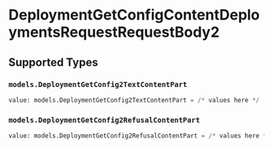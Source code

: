 # DeploymentGetConfigContentDeploymentsRequestRequestBody2


## Supported Types

### `models.DeploymentGetConfig2TextContentPart`

```python
value: models.DeploymentGetConfig2TextContentPart = /* values here */
```

### `models.DeploymentGetConfig2RefusalContentPart`

```python
value: models.DeploymentGetConfig2RefusalContentPart = /* values here */
```

